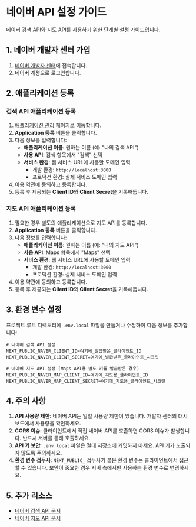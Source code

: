 # 네이버 API 설정 가이드

네이버 검색 API와 지도 API를 사용하기 위한 단계별 설정 가이드입니다.

## 1. 네이버 개발자 센터 가입

1. [네이버 개발자 센터](https://developers.naver.com)에 접속합니다.
2. 네이버 계정으로 로그인합니다.

## 2. 애플리케이션 등록

### 검색 API 애플리케이션 등록

1. [애플리케이션 관리](https://developers.naver.com/apps/#/list) 페이지로 이동합니다.
2. **Application 등록** 버튼을 클릭합니다.
3. 다음 정보를 입력합니다:
   - **애플리케이션 이름**: 원하는 이름 (예: "나의 검색 API")
   - **사용 API**: 검색 항목에서 "검색" 선택
   - **서비스 환경**: 웹 서비스 URL에 사용할 도메인 입력
     - 개발 환경: `http://localhost:3000`
     - 프로덕션 환경: 실제 서비스 도메인 입력
4. 이용 약관에 동의하고 등록합니다.
5. 등록 후 제공되는 **Client ID**와 **Client Secret**을 기록해둡니다.

### 지도 API 애플리케이션 등록

1. 필요한 경우 별도의 애플리케이션으로 지도 API를 등록합니다.
2. **Application 등록** 버튼을 클릭합니다.
3. 다음 정보를 입력합니다:
   - **애플리케이션 이름**: 원하는 이름 (예: "나의 지도 API")
   - **사용 API**: Maps 항목에서 "Maps" 선택
   - **서비스 환경**: 웹 서비스 URL에 사용할 도메인 입력
     - 개발 환경: `http://localhost:3000`
     - 프로덕션 환경: 실제 서비스 도메인 입력
4. 이용 약관에 동의하고 등록합니다.
5. 등록 후 제공되는 **Client ID**와 **Client Secret**을 기록해둡니다.

## 3. 환경 변수 설정

프로젝트 루트 디렉토리에 `.env.local` 파일을 만들거나 수정하여 다음 정보를 추가합니다:

```
# 네이버 검색 API 설정
NEXT_PUBLIC_NAVER_CLIENT_ID=여기에_발급받은_클라이언트_ID
NEXT_PUBLIC_NAVER_CLIENT_SECRET=여기에_발급받은_클라이언트_시크릿

# 네이버 지도 API 설정 (Maps API용 별도 키를 발급받은 경우)
NEXT_PUBLIC_NAVER_MAP_CLIENT_ID=여기에_지도용_클라이언트_ID
NEXT_PUBLIC_NAVER_MAP_CLIENT_SECRET=여기에_지도용_클라이언트_시크릿
```

## 4. 주의 사항

1. **API 사용량 제한**: 네이버 API는 일일 사용량 제한이 있습니다. 개발자 센터의 대시보드에서 사용량을 확인하세요.
2. **CORS 이슈**: 클라이언트에서 직접 네이버 API를 호출하면 CORS 이슈가 발생합니다. 반드시 서버를 통해 호출하세요.
3. **API 키 보안**: `.env.local` 파일은 절대 저장소에 커밋하지 마세요. API 키가 노출되지 않도록 주의하세요.
4. **환경 변수 접두사**: `NEXT_PUBLIC_` 접두사가 붙은 환경 변수는 클라이언트에서 접근할 수 있습니다. 보안이 중요한 경우 서버 측에서만 사용하는 환경 변수로 변경하세요.

## 5. 추가 리소스

- [네이버 검색 API 문서](https://developers.naver.com/docs/serviceapi/search/local/local.md)
- [네이버 지도 API 문서](https://navermaps.github.io/maps.js.ncp/)
